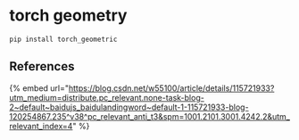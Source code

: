 # torch geometry

```
pip install torch_geometric
```

## References

{% embed url="https://blog.csdn.net/w55100/article/details/115721933?utm_medium=distribute.pc_relevant.none-task-blog-2~default~baidujs_baidulandingword~default-1-115721933-blog-120254867.235^v38^pc_relevant_anti_t3&spm=1001.2101.3001.4242.2&utm_relevant_index=4" %}

